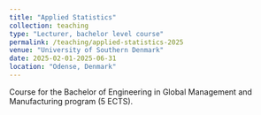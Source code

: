 ```yaml
---
title: "Applied Statistics"
collection: teaching
type: "Lecturer, bachelor level course"
permalink: /teaching/applied-statistics-2025
venue: "University of Southern Denmark"
date: 2025-02-01-2025-06-31
location: "Odense, Denmark"
---
```


Course for the Bachelor of Engineering in Global Management and Manufacturing program (5 ECTS).